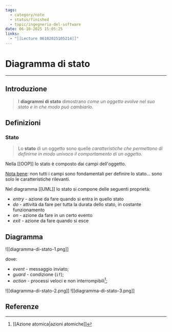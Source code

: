 ```yaml
---
tags:
  - category/note
  - status/finished
  - topic/ingegneria-del-software
date: 06-10-2025 15:05:25
links:
  - "[[Lecture 06102025105214]]"
---
```

# Diagramma di stato
---
## Introduzione
> I **diagrammi di stato** dimostrano _come un oggetto evolve nel suo stato e in che modo può cambiarlo_.

## Definizioni
### Stato
> Lo **stato** di un oggetto sono quelle _caratteristiche che permettono di definirne in modo univoco il comportamento di un oggetto_.

Nella [[OOP]] lo stato è composto dai campi dell'oggetto.

<u>Nota bene</u>: non tutti i campi sono fondamentali per definire lo stato... sono solo le caratteristiche rilevanti.

Nel diagramma [[UML]] lo stato si compone delle seguenti proprietà:
- _entry_ - azione da fare quando si entra in quello stato
- _do_ - attività da fare per tutta la durata dello stato, in costante funzionamento
- _on_ - azione da fare in un certo evento
- _exit_ - azione da fare quando si esce

## Diagramma
![[diagramma-di-stato-1.png]]

dove:
- _event_ - messaggio inviato;
- _guard_ - condizione (`if`);
- _action_ - processi veloci e non interrompibili[^1];

![[diagramma-di-stato-2.png]]
![[diagramma-di-stato-3.png]]

## Referenze

[^1]: [[Azione atomica|azioni atomiche]]
